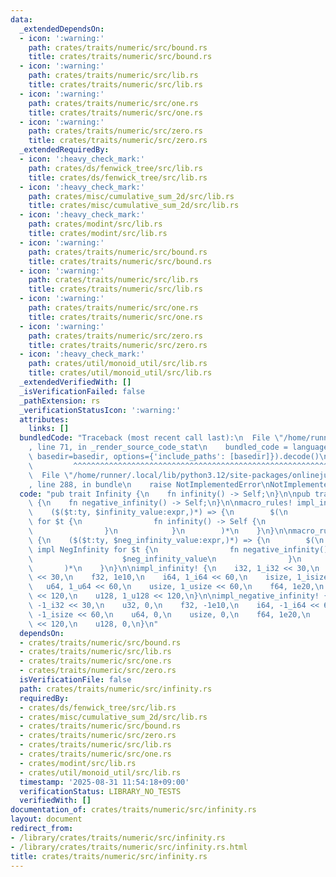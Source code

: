 ```yaml
---
data:
  _extendedDependsOn:
  - icon: ':warning:'
    path: crates/traits/numeric/src/bound.rs
    title: crates/traits/numeric/src/bound.rs
  - icon: ':warning:'
    path: crates/traits/numeric/src/lib.rs
    title: crates/traits/numeric/src/lib.rs
  - icon: ':warning:'
    path: crates/traits/numeric/src/one.rs
    title: crates/traits/numeric/src/one.rs
  - icon: ':warning:'
    path: crates/traits/numeric/src/zero.rs
    title: crates/traits/numeric/src/zero.rs
  _extendedRequiredBy:
  - icon: ':heavy_check_mark:'
    path: crates/ds/fenwick_tree/src/lib.rs
    title: crates/ds/fenwick_tree/src/lib.rs
  - icon: ':heavy_check_mark:'
    path: crates/misc/cumulative_sum_2d/src/lib.rs
    title: crates/misc/cumulative_sum_2d/src/lib.rs
  - icon: ':heavy_check_mark:'
    path: crates/modint/src/lib.rs
    title: crates/modint/src/lib.rs
  - icon: ':warning:'
    path: crates/traits/numeric/src/bound.rs
    title: crates/traits/numeric/src/bound.rs
  - icon: ':warning:'
    path: crates/traits/numeric/src/lib.rs
    title: crates/traits/numeric/src/lib.rs
  - icon: ':warning:'
    path: crates/traits/numeric/src/one.rs
    title: crates/traits/numeric/src/one.rs
  - icon: ':warning:'
    path: crates/traits/numeric/src/zero.rs
    title: crates/traits/numeric/src/zero.rs
  - icon: ':heavy_check_mark:'
    path: crates/util/monoid_util/src/lib.rs
    title: crates/util/monoid_util/src/lib.rs
  _extendedVerifiedWith: []
  _isVerificationFailed: false
  _pathExtension: rs
  _verificationStatusIcon: ':warning:'
  attributes:
    links: []
  bundledCode: "Traceback (most recent call last):\n  File \"/home/runner/.local/lib/python3.12/site-packages/onlinejudge_verify/documentation/build.py\"\
    , line 71, in _render_source_code_stat\n    bundled_code = language.bundle(stat.path,\
    \ basedir=basedir, options={'include_paths': [basedir]}).decode()\n          \
    \         ^^^^^^^^^^^^^^^^^^^^^^^^^^^^^^^^^^^^^^^^^^^^^^^^^^^^^^^^^^^^^^^^^^^^^^^^^^^^^^^^^\n\
    \  File \"/home/runner/.local/lib/python3.12/site-packages/onlinejudge_verify/languages/rust.py\"\
    , line 288, in bundle\n    raise NotImplementedError\nNotImplementedError\n"
  code: "pub trait Infinity {\n    fn infinity() -> Self;\n}\n\npub trait NegInfinity\
    \ {\n    fn negative_infinity() -> Self;\n}\n\nmacro_rules! impl_infinity {\n\
    \    ($($t:ty, $infinity_value:expr,)*) => {\n        $(\n            impl Infinity\
    \ for $t {\n                fn infinity() -> Self {\n                    $infinity_value\n\
    \                }\n            }\n        )*\n    }\n}\n\nmacro_rules! impl_negative_infinity\
    \ {\n    ($($t:ty, $neg_infinity_value:expr,)*) => {\n        $(\n           \
    \ impl NegInfinity for $t {\n                fn negative_infinity() -> Self {\n\
    \                    $neg_infinity_value\n                }\n            }\n \
    \       )*\n    }\n}\n\nimpl_infinity! {\n    i32, 1_i32 << 30,\n    u32, 1_u32\
    \ << 30,\n    f32, 1e10,\n    i64, 1_i64 << 60,\n    isize, 1_isize << 60,\n \
    \   u64, 1_u64 << 60,\n    usize, 1_usize << 60,\n    f64, 1e20,\n    i128, 1_i128\
    \ << 120,\n    u128, 1_u128 << 120,\n}\n\nimpl_negative_infinity! {\n    i32,\
    \ -1_i32 << 30,\n    u32, 0,\n    f32, -1e10,\n    i64, -1_i64 << 60,\n    isize,\
    \ -1_isize << 60,\n    u64, 0,\n    usize, 0,\n    f64, 1e20,\n    i128, -1_i128\
    \ << 120,\n    u128, 0,\n}\n"
  dependsOn:
  - crates/traits/numeric/src/bound.rs
  - crates/traits/numeric/src/lib.rs
  - crates/traits/numeric/src/one.rs
  - crates/traits/numeric/src/zero.rs
  isVerificationFile: false
  path: crates/traits/numeric/src/infinity.rs
  requiredBy:
  - crates/ds/fenwick_tree/src/lib.rs
  - crates/misc/cumulative_sum_2d/src/lib.rs
  - crates/traits/numeric/src/bound.rs
  - crates/traits/numeric/src/zero.rs
  - crates/traits/numeric/src/lib.rs
  - crates/traits/numeric/src/one.rs
  - crates/modint/src/lib.rs
  - crates/util/monoid_util/src/lib.rs
  timestamp: '2025-08-31 11:54:18+09:00'
  verificationStatus: LIBRARY_NO_TESTS
  verifiedWith: []
documentation_of: crates/traits/numeric/src/infinity.rs
layout: document
redirect_from:
- /library/crates/traits/numeric/src/infinity.rs
- /library/crates/traits/numeric/src/infinity.rs.html
title: crates/traits/numeric/src/infinity.rs
---
```

